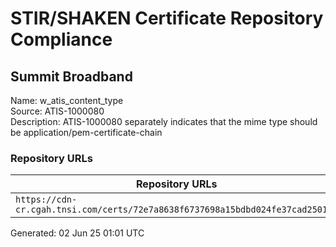 # STIR/SHAKEN Certificate Repository Compliance

## Summit Broadband

Name: w_atis_content_type\
Source: ATIS-1000080\
Description: ATIS-1000080 separately indicates that the mime type should be application/pem-certificate-chain
### Repository URLs

| Repository URLs | Not After |  Problems | Link |
|-----------------|-----------|-----------|------|
| `https://cdn-cr.cgah.tnsi.com/certs/72e7a8638f6737698a15bdbd024fe37cad2501aa` | 01&#160;Mar&#160;26&#160;17:57&#160;UTC | true | [view](../../REPOS/00497d460b9638a83c641bf0d0d571310045ee72/README.md) |


Generated: 02 Jun 25 01:01 UTC